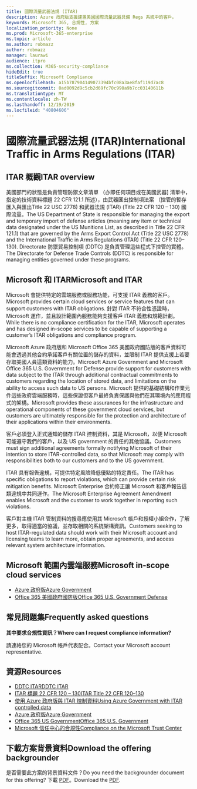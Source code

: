 ```yaml
---
title: 國際流量武器法規 (ITAR)
description: Azure 政府版支援建置美國國際流量武器具備 Regs 系統中的客戶。
keywords: Microsoft 365, 合規性, 方案
localization_priority: None
ms.prod: Microsoft-365-enterprise
ms.topic: article
ms.author: robmazz
author: robmazz
manager: laurawi
audience: itpro
ms.collection: M365-security-compliance
hideEdit: true
titleSuffix: Microsoft Compliance
ms.openlocfilehash: a15b787904149073394bfc08a3ae8faf119d7ac8
ms.sourcegitcommit: 0ad0092d9c5cb2d69fc70c990a9b7cc03140611b
ms.translationtype: MT
ms.contentlocale: zh-TW
ms.lasthandoff: 12/19/2019
ms.locfileid: "40804606"
---
```

# <a name="international-traffic-in-arms-regulations-itar"></a><span data-ttu-id="ab371-104">國際流量武器法規 (ITAR)</span><span class="sxs-lookup"><span data-stu-id="ab371-104">International Traffic in Arms Regulations (ITAR)</span></span>

## <a name="itar-overview"></a><span data-ttu-id="ab371-105">ITAR 概觀</span><span class="sxs-lookup"><span data-stu-id="ab371-105">ITAR overview</span></span>

<span data-ttu-id="ab371-106">美國部門的狀態是負責管理防禦文章清單 （亦即任何項目或在美國武器] 清單中，指定的技術資料標題 22 CFR 121.1 所述），由武器匯出控制項法案 （控管的暫存匯入與匯出Title 22 USC 2778) 和武器法規 (ITAR) (Title 22 CFR 120 – 130) 國際流量。</span><span class="sxs-lookup"><span data-stu-id="ab371-106">The US Department of State is responsible for managing the export and temporary import of defense articles (meaning any item or technical data designated under the US Munitions List, as described in Title 22 CFR 121.1) that are governed by the Arms Export Control Act (Title 22 USC 2778) and the International Traffic in Arms Regulations (ITAR) (Title 22 CFR 120–130).</span></span> <span data-ttu-id="ab371-107">Directorate 防禦貿易控制項 (DDTC) 是負責管理這些程式下控管的實體。</span><span class="sxs-lookup"><span data-stu-id="ab371-107">The Directorate for Defense Trade Controls (DDTC) is responsible for managing entities governed under these programs.</span></span>

## <a name="microsoft-and-itar"></a><span data-ttu-id="ab371-108">Microsoft 和 ITAR</span><span class="sxs-lookup"><span data-stu-id="ab371-108">Microsoft and ITAR</span></span>

<span data-ttu-id="ab371-109">Microsoft 會提供特定的雲端服務或服務功能，可支援 ITAR 義務的客戶。</span><span class="sxs-lookup"><span data-stu-id="ab371-109">Microsoft provides certain cloud services or service features that can support customers with ITAR obligations.</span></span> <span data-ttu-id="ab371-110">針對 ITAR 不符合性憑證時，Microsoft 運作，並且設計範圍內服務能夠支援客戶 ITAR 義務和規範計劃。</span><span class="sxs-lookup"><span data-stu-id="ab371-110">While there is no compliance certification for the ITAR, Microsoft operates and has designed in-scope services to be capable of supporting a customer’s ITAR obligations and compliance program.</span></span>  
  
<span data-ttu-id="ab371-111">Microsoft Azure 政府版和 Microsoft Office 365 美國政府國防版的客戶資料可能會透過其他合約承諾客戶有關位置的儲存的資料，並限制 ITAR 提供支援上若要存取美國人員這類資料的能力。</span><span class="sxs-lookup"><span data-stu-id="ab371-111">Microsoft Azure Government and Microsoft Office 365 U.S. Government for Defense provide support for customers with data subject to the ITAR through additional contractual commitments to customers regarding the location of stored data, and limitations on the ability to access such data to US persons.</span></span> <span data-ttu-id="ab371-112">Microsoft 提供的基礎結構和作業元件這些政府雲端服務時，這些保證但客戶最終負責保護與他們在其環境內的應用程式的架構。</span><span class="sxs-lookup"><span data-stu-id="ab371-112">Microsoft provides these assurances for the infrastructure and operational components of these government cloud services, but customers are ultimately responsible for the protection and architecture of their applications within their environments.</span></span>  
  
<span data-ttu-id="ab371-113">客戶必須登入正式通知的儲存 ITAR 控制資料，其是 Microsoft，以便 Microsoft 可能遵守我們的客戶，以及 US government 的責任的其他協議。</span><span class="sxs-lookup"><span data-stu-id="ab371-113">Customers must sign additional agreements formally notifying Microsoft of their intention to store ITAR-controlled data, so that Microsoft may comply with responsibilities both to our customers and to the US government.</span></span>  
  
<span data-ttu-id="ab371-114">ITAR 具有報告違規，可提供特定風險降低優點的特定責任。</span><span class="sxs-lookup"><span data-stu-id="ab371-114">The ITAR has specific obligations to report violations, which can provide certain risk mitigation benefits.</span></span> <span data-ttu-id="ab371-115">Microsoft Enterprise 合約修正讓 Microsoft 和客戶報告這類違規中共同運作。</span><span class="sxs-lookup"><span data-stu-id="ab371-115">The Microsoft Enterprise Agreement Amendment enables Microsoft and the customer to work together in reporting such violations.</span></span>  
  
<span data-ttu-id="ab371-116">客戶對主機 ITAR 管制資料的搜尋應使用其 Microsoft 帳戶和授權小組合作，了解更多，取得適當的協議，並存取相關的系統架構資訊。</span><span class="sxs-lookup"><span data-stu-id="ab371-116">Customers seeking to host ITAR-regulated data should work with their Microsoft account and licensing teams to learn more, obtain proper agreements, and access relevant system architecture information.</span></span>

## <a name="microsoft-in-scope-cloud-services"></a><span data-ttu-id="ab371-117">Microsoft 範圍內雲端服務</span><span class="sxs-lookup"><span data-stu-id="ab371-117">Microsoft in-scope cloud services</span></span>

- [<span data-ttu-id="ab371-118">Azure 政府版</span><span class="sxs-lookup"><span data-stu-id="ab371-118">Azure Government</span></span>](https://aka.ms/AzureCompliance)
- [<span data-ttu-id="ab371-119">Office 365 美國政府國防版</span><span class="sxs-lookup"><span data-stu-id="ab371-119">Office 365 U.S. Government Defense</span></span>](https://go.microsoft.com/fwlink/p/?LinkID=2077751)

## <a name="frequently-asked-questions"></a><span data-ttu-id="ab371-120">常見問題集</span><span class="sxs-lookup"><span data-stu-id="ab371-120">Frequently asked questions</span></span>

<span data-ttu-id="ab371-121">**其中要求合規性資訊？**</span><span class="sxs-lookup"><span data-stu-id="ab371-121">**Where can I request compliance information?**</span></span>

<span data-ttu-id="ab371-122">請連絡您的 Microsoft 帳戶代表配合。</span><span class="sxs-lookup"><span data-stu-id="ab371-122">Contact your Microsoft account representative.</span></span>

## <a name="resources"></a><span data-ttu-id="ab371-123">資源</span><span class="sxs-lookup"><span data-stu-id="ab371-123">Resources</span></span>

- [<span data-ttu-id="ab371-124">DDTC ITAR</span><span class="sxs-lookup"><span data-stu-id="ab371-124">DDTC ITAR</span></span>](https://www.pmddtc.state.gov/?id=ddtc_kb_article_page&sys_id=24d528fddbfc930044f9ff621f961987)
- [<span data-ttu-id="ab371-125">ITAR 標題 22 CFR 120 – 130</span><span class="sxs-lookup"><span data-stu-id="ab371-125">ITAR Title 22 CFR 120–130</span></span>](https://aka.ms/itar)
- [<span data-ttu-id="ab371-126">使用 Azure 政府版與 ITAR 控制資料</span><span class="sxs-lookup"><span data-stu-id="ab371-126">Using Azure Government with ITAR controlled data</span></span>](https://aka.ms/azure-itar-guide)
- [<span data-ttu-id="ab371-127">Azure 政府版</span><span class="sxs-lookup"><span data-stu-id="ab371-127">Azure Government</span></span>](https://azure.microsoft.com/features/gov/)
- [<span data-ttu-id="ab371-128">Office 365 US Government</span><span class="sxs-lookup"><span data-stu-id="ab371-128">Office 365 U.S. Government</span></span>](https://products.office.com/government/office-365-web-services-for-government)
- [<span data-ttu-id="ab371-129">Microsoft 信任中心的合規性</span><span class="sxs-lookup"><span data-stu-id="ab371-129">Compliance on the Microsoft Trust Center</span></span>](https://www.microsoft.com/trust-center/compliance/compliance-overview)

## <a name="download-the-offering-backgrounder"></a><span data-ttu-id="ab371-130">下載方案背景資料</span><span class="sxs-lookup"><span data-stu-id="ab371-130">Download the offering backgrounder</span></span>

<span data-ttu-id="ab371-131">是否需要此方案的背景資料文件？</span><span class="sxs-lookup"><span data-stu-id="ab371-131">Do you need the backgrounder document for this offering?</span></span> <span data-ttu-id="ab371-132">下載 [PDF](https://download.microsoft.com/download/A/7/4/A74AFF71-6EAC-4CFD-A09B-51852E1A1200/ITAR-Compliance.pdf)。</span><span class="sxs-lookup"><span data-stu-id="ab371-132">Download the [PDF](https://download.microsoft.com/download/A/7/4/A74AFF71-6EAC-4CFD-A09B-51852E1A1200/ITAR-Compliance.pdf).</span></span>
